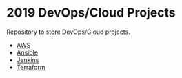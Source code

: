 # 2019 DevOps/Cloud Projects 

Repository to store DevOps/Cloud projects.
* [AWS](https://github.com/davidezeji/devops-cloud-projects-2019/blob/main/AWS%20Projects%20-%20David%20Ezeji.pdf)
* [Ansible](https://github.com/davidezeji/devops-cloud-projects-2019/blob/main/Ansible%20Project.pdf)
* [Jenkins](https://github.com/davidezeji/devops-cloud-projects-2019/blob/main/Jenkins%20CI%3ACD%20Project.pdf)
* [Terraform](https://github.com/davidezeji/devops-cloud-projects-2019/blob/main/Terraform%20Project.pdf)

